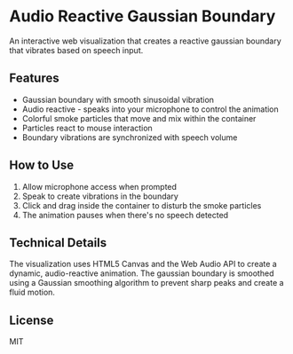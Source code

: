 # Audio Reactive Gaussian Boundary

An interactive web visualization that creates a reactive gaussian boundary that vibrates based on speech input.

## Features

- Gaussian boundary with smooth sinusoidal vibration
- Audio reactive - speaks into your microphone to control the animation
- Colorful smoke particles that move and mix within the container
- Particles react to mouse interaction
- Boundary vibrations are synchronized with speech volume

## How to Use

1. Allow microphone access when prompted
2. Speak to create vibrations in the boundary
3. Click and drag inside the container to disturb the smoke particles
4. The animation pauses when there's no speech detected

## Technical Details

The visualization uses HTML5 Canvas and the Web Audio API to create a dynamic, audio-reactive animation. The gaussian boundary is smoothed using a Gaussian smoothing algorithm to prevent sharp peaks and create a fluid motion.

## License

MIT